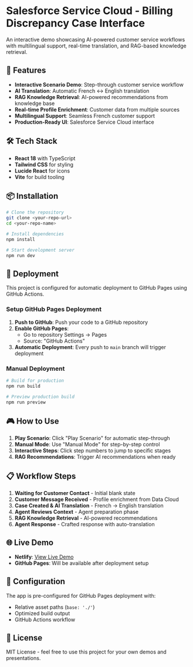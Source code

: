 # Salesforce Service Cloud - Billing Discrepancy Case Interface

An interactive demo showcasing AI-powered customer service workflows with multilingual support, real-time translation, and RAG-based knowledge retrieval.

## 🚀 Features

- **Interactive Scenario Demo**: Step-through customer service workflow
- **AI Translation**: Automatic French ↔ English translation
- **RAG Knowledge Retrieval**: AI-powered recommendations from knowledge base
- **Real-time Profile Enrichment**: Customer data from multiple sources
- **Multilingual Support**: Seamless French customer support
- **Production-Ready UI**: Salesforce Service Cloud interface

## 🛠️ Tech Stack

- **React 18** with TypeScript
- **Tailwind CSS** for styling
- **Lucide React** for icons
- **Vite** for build tooling

## 📦 Installation

```bash
# Clone the repository
git clone <your-repo-url>
cd <your-repo-name>

# Install dependencies
npm install

# Start development server
npm run dev
```

## 🚀 Deployment

This project is configured for automatic deployment to GitHub Pages using GitHub Actions.

### Setup GitHub Pages Deployment

1. **Push to GitHub**: Push your code to a GitHub repository
2. **Enable GitHub Pages**: 
   - Go to repository Settings → Pages
   - Source: "GitHub Actions"
3. **Automatic Deployment**: Every push to `main` branch will trigger deployment

### Manual Deployment

```bash
# Build for production
npm run build

# Preview production build
npm run preview
```

## 🎮 How to Use

1. **Play Scenario**: Click "Play Scenario" for automatic step-through
2. **Manual Mode**: Use "Manual Mode" for step-by-step control
3. **Interactive Steps**: Click step numbers to jump to specific stages
4. **RAG Recommendations**: Trigger AI recommendations when ready

## 📋 Workflow Steps

1. **Waiting for Customer Contact** - Initial blank state
2. **Customer Message Received** - Profile enrichment from Data Cloud
3. **Case Created & AI Translation** - French → English translation
4. **Agent Reviews Context** - Agent preparation phase
5. **RAG Knowledge Retrieval** - AI-powered recommendations
6. **Agent Response** - Crafted response with auto-translation

## 🌐 Live Demo

- **Netlify**: [View Live Demo](https://splendid-cendol-06f0bf.netlify.app)
- **GitHub Pages**: Will be available after deployment setup

## 🔧 Configuration

The app is pre-configured for GitHub Pages deployment with:
- Relative asset paths (`base: './'`)
- Optimized build output
- GitHub Actions workflow

## 📄 License

MIT License - feel free to use this project for your own demos and presentations.
